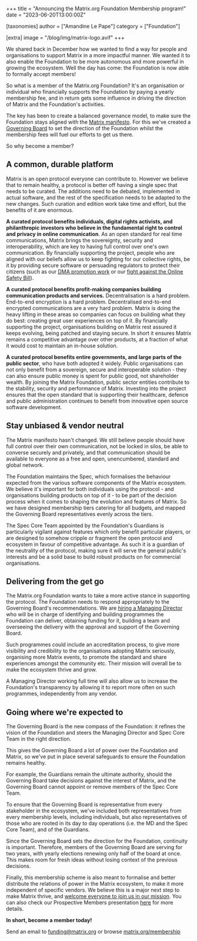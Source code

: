 +++
title = "Announcing the Matrix.org Foundation Membership program!"
date = "2023-06-20T13:00:00Z"

[taxonomies]
author = ["Amandine Le Pape"]
category = ["Foundation"]

[extra]
image = "/blog/img/matrix-logo.avif"
+++

We shared back in December how we wanted to find a way for people and
organisations to support Matrix in a more impactful manner. We wanted it to also
enable the Foundation to be more autonomous and more powerful in growing the
ecosystem. Well the day has come: the Foundation is now able to formally accept
members! 

So what is a member of the Matrix.org Foundation? It's an organisation or
individual who financially supports the Foundation by paying a yearly membership
fee, and in return gets some influence in driving the direction of Matrix and
the Foundation's activities.

The key has been to create a balanced governance model, to make sure the
Foundation stays aligned with the [Matrix manifesto](https://matrix.org/about/#matrix-manifesto).
For this we've created a [Governing Board](https://matrix.org/membership/) to
set the direction of the Foundation whilst the membership fees will fuel our
efforts to get us there.

So why become a member?

## A common, durable platform

Matrix is an open protocol everyone can contribute to. However we believe that
to remain healthy, a protocol is better off having a single spec that needs to
be curated. The additions need to be debated, implemented in actual software,
and the rest of the specification needs to be adapted to the new changes. Such
curation and edition work take time and effort, but the benefits of it are
enormous.

**A curated protocol benefits individuals, digital rights activists, and
philanthropic investors who believe in the fundamental right to control and
privacy in online communication**. As an open standard for real time
communications, Matrix brings the sovereignty, security and interoperability,
which are key to having full control over one's own communication. By
financially supporting the project, people who are aligned with our beliefs
allow us to keep fighting for our collective rights, be it by providing secure
software or persuading regulators to protect their citizens (such as our
[DMA promotion work](https://matrix.org/blog/2023/03/15/the-dma-stakeholder-workshop-interoperability-between-messaging-services/)
or our [fight against the Online Safety Bill](https://matrix.org/blog/2021/05/19/how-the-u-ks-online-safety-bill-threatens-matrix)).

**A curated protocol benefits profit-making companies building communication
products and services.** Decentralisation is a hard problem. End-to-end
encryption is a hard problem. Decentralised end-to-end encrypted communications
are a very hard problem. Matrix is doing the heavy lifting in these areas so
companies can focus on building what they do best: creating great user
experiences on top of it. By financially supporting the project, organisations
building on Matrix rest assured it keeps evolving, being patched and staying
secure. In short it ensures Matrix remains a competitive advantage over other
products, at a fraction of what it would cost to maintain an in-house solution.

**A curated protocol benefits entire governments, and large parts of the public
sector**, who have both adopted it widely. Public organisations can not only
benefit from a sovereign, secure and interoperable solution - they can also
ensure public money is spent for public good, not shareholder wealth. By joining
the Matrix Foundation, public sector entities contribute to the stability,
security and performance of Matrix. Investing into the project ensures that the
open standard that is supporting their healthcare, defence and public
administration continues to benefit from innovative open source software
development.


## Stay unbiased & vendor neutral

The Matrix manifesto hasn't changed. We still believe people should have full
control over their own communication, not be locked in silos, be able to
converse securely and privately, and that communication should be available to
everyone as a free and open, unencumbered, standard and global network.

The Foundation maintains the Spec, which formalises the behaviour expected from
the various software components of the Matrix ecosystem. We believe it's
important for both individuals using the protocol - and organisations building
products on top of it - to be part of the decision process when it comes to
shaping the evolution and features of Matrix. So we have designed membership
tiers catering for all budgets, and mapped the Governing Board representatives
evenly across the tiers.

The Spec Core Team appointed by the Foundation's Guardians is particularly
vigilant against features which only benefit particular players, or are designed
to somehow cripple or fragment the open protocol and ecosystem in favour of
competitive advantage. As such it is a guardian of the neutrality of the
protocol, making sure it will serve the general public's interests and be a
solid base to build robust products on for commercial organisations.


## Delivering from the get go

The Matrix.org Foundation wants to take a more active stance in supporting the
protocol. The Foundation needs to respond appropriately to the Governing Board's
recommendations. We are [hiring a Managing Director](https://apply.workable.com/elementio/j/0D7080B8A1/)
who will be in charge of identifying and building programmes the Foundation can
deliver, obtaining funding for it, building a team and overseeing the delivery
with the approval and support of the Governing Board.

Such programmes could include an accreditation process, to give more visibility
and credibility to the organisations adopting Matrix seriously, organising more
Matrix events, to promote the standard and share experiences amongst the
community etc. Their mission will overall be to make the ecosystem thrive and
grow.

A Managing Director working full time will also allow us to increase the
Foundation's transparency by allowing it to report more often on such
programmes, independently from any vendor.

## Going where we're expected to

The Governing Board is the new compass of the Foundation: it refines the vision
of the Foundation and steers the Managing Director and Spec Core Team in the
right direction.

This gives the Governing Board a lot of power over the Foundation and Matrix,
so we've put in place several safeguards to ensure the Foundation remains
healthy.

For example, the Guardians remain the ultimate authority, should the Governing
Board take decisions against the interest of Matrix, and the Governing Board
cannot appoint or remove members of the Spec Core Team.

To ensure that the Governing Board is representative from every stakeholder in
the ecosystem, we've included both representatives from every membership levels,
including individuals, but also representatives of those who are rooted in its
day to day operations (i.e. the MD and the Spec Core Team), and of the
Guardians.

Since the Governing Board sets the direction for the Foundation, continuity is
important. Therefore, members of the Governing Board are serving for two years,
with yearly elections renewing only half of the board at once. This makes room
for fresh ideas without losing context of the previous decisions.

Finally, this membership scheme is also meant to formalise and better distribute
the relations of power in the Matrix ecosystem, to make it more independent of
specific vendors. We believe this is a major next step to make Matrix thrive,
and [welcome everyone to join us in our mission](https://matrix.org/membership).
You can also check our Prospective Members presentation [here](https://drive.google.com/file/d/18YSlh5Uv2YMb6QaLi4fFu7Xv1uSWKAo7/view?usp=drive_link)
for more details. 

**In short, become a member today!**

Send an email to [funding@matrix.org](mailto:funding@matrix.org) or browse
[matrix.org/membership](https://matrix.org/membership)
